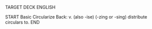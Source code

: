 TARGET DECK
ENGLISH

START
Basic
Circularize
Back: v. (also -ise) (-zing or -sing) distribute circulars to.
END
